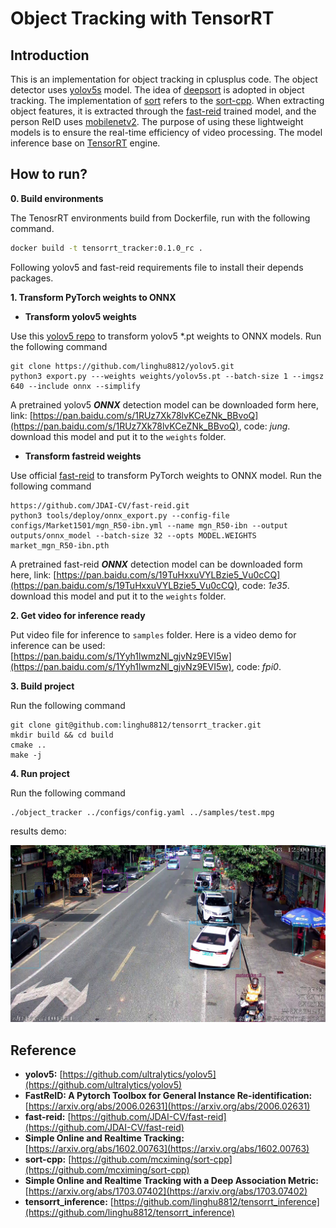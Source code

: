 #  **Object Tracking with TensorRT**

## **Introduction**

This is an implementation for object tracking in cplusplus code. The object detector uses [yolov5s](https://github.com/ultralytics/yolov5/blob/master/models/yolov5s.yaml) model. The idea of [deepsort](https://arxiv.org/abs/1703.07402) is adopted in object tracking. The implementation of [sort](https://arxiv.org/abs/1602.00763) refers to the [sort-cpp](https://github.com/mcximing/sort-cpp). When extracting object features, it is extracted through the [fast-reid](https://github.com/JDAI-CV/fast-reid) trained model, and the person ReID uses [mobilenetv2](https://github.com/JDAI-CV/fast-reid/blob/master/fastreid/modeling/backbones/mobilenet.py). The purpose of using these lightweight models is to ensure the real-time efficiency of video processing. The model inference base on [TensorRT](https://developer.nvidia.com/zh-cn/tensorrt) engine. 

## **How to run?**

**0. Build environments**

The TenosrRT environments build from Dockerfile, run with the following command.

```bash
docker build -t tensorrt_tracker:0.1.0_rc .
```

Following yolov5 and fast-reid requirements file to install their depends packages. 

**1. Transform PyTorch weights to ONNX**

- **Transform yolov5 weights**

Use this [yolov5 repo](https://github.com/linghu8812/yolov5) to transform yolov5 *.pt weights to ONNX models. Run the following command
```
git clone https://github.com/linghu8812/yolov5.git
python3 export.py ---weights weights/yolov5s.pt --batch-size 1 --imgsz 640 --include onnx --simplify
```
A pretrained yolov5 ***ONNX***  detection model can be downloaded form here, link: [https://pan.baidu.com/s/1RUz7Xk78lvKCeZNk_BBvoQ](https://pan.baidu.com/s/1RUz7Xk78lvKCeZNk_BBvoQ), code: *jung*. download this model and put it to the `weights` folder.

- **Transform fastreid weights**

Use official [fast-reid](https://github.com/JDAI-CV/fast-reid) to transform PyTorch weights to ONNX model. Run the following command
```
https://github.com/JDAI-CV/fast-reid.git
python3 tools/deploy/onnx_export.py --config-file configs/Market1501/mgn_R50-ibn.yml --name mgn_R50-ibn --output outputs/onnx_model --batch-size 32 --opts MODEL.WEIGHTS market_mgn_R50-ibn.pth
```
A pretrained fast-reid ***ONNX***  detection model can be downloaded form here, link: [https://pan.baidu.com/s/19TuHxxuVYLBzie5_Vu0cCQ](https://pan.baidu.com/s/19TuHxxuVYLBzie5_Vu0cCQ), code: *1e35*. download this model and put it to the `weights` folder.

**2. Get video for inference ready**

Put video file for inference to `samples` folder. Here is a video demo for inference can be used: [https://pan.baidu.com/s/1Yyh1lwmzNl_gjvNz9EVI5w](https://pan.baidu.com/s/1Yyh1lwmzNl_gjvNz9EVI5w), code: *fpi0*.

**3. Build project**

Run the following command
```
git clone git@github.com:linghu8812/tensorrt_tracker.git
mkdir build && cd build
cmake ..
make -j
```

**4. Run project**

Run the following command
```
./object_tracker ../configs/config.yaml ../samples/test.mpg
```

results demo:

[![tensorrt_tracker](samples/results.jpg)](https://www.bilibili.com/video/BV1qg411K74p?t=0.0)

## **Reference**

- **yolov5:** [https://github.com/ultralytics/yolov5](https://github.com/ultralytics/yolov5)
- **FastReID: A Pytorch Toolbox for General Instance Re-identification:** [https://arxiv.org/abs/2006.02631](https://arxiv.org/abs/2006.02631)
- **fast-reid:** [https://github.com/JDAI-CV/fast-reid](https://github.com/JDAI-CV/fast-reid)
- **Simple Online and Realtime Tracking:** [https://arxiv.org/abs/1602.00763](https://arxiv.org/abs/1602.00763)
- **sort-cpp:** [https://github.com/mcximing/sort-cpp](https://github.com/mcximing/sort-cpp)
- **Simple Online and Realtime Tracking with a Deep Association Metric:** [https://arxiv.org/abs/1703.07402](https://arxiv.org/abs/1703.07402)
- **tensorrt_inference:** [https://github.com/linghu8812/tensorrt_inference](https://github.com/linghu8812/tensorrt_inference)
